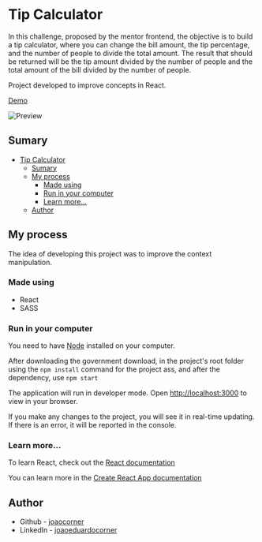 # Tip Calculator

In this challenge, proposed by the mentor frontend, the objective is to build a tip calculator, where you can change the bill amount, the tip percentage, and the number of people to divide the total amount. The result that should be returned will be the tip amount divided by the number of people and the total amount of the bill divided by the number of people.

Project developed to improve concepts in React.

[Demo](https://joaocorner.github.io/tip-calculator)

![Preview](https://raw.githubusercontent.com/joaocorner/tip-calculator/main/public/img/preview.gif)

## Sumary

- [Tip Calculator](#tip-calculator)
  - [Sumary](#sumary)
  - [My process](#my-process)
    - [Made using](#made-using)
    - [Run in your computer](#run-in-your-computer)
    - [Learn more...](#learn-more)
  - [Author](#author)

## My process

The idea of developing this project was to improve the context manipulation.

### Made using

- React
- SASS

### Run in your computer

You need to have [Node](https://nodejs.org/en/) installed on your computer.

After downloading the government download, in the project's root folder using the `npm install` command for the project ass, and after the dependency, use `npm start`

The application will run in developer mode.
Open [http://localhost:3000](http://localhost:3000) to view in your browser.

If you make any changes to the project, you will see it in real-time updating.
If there is an error, it will be reported in the console.

### Learn more...

To learn React, check out the [React documentation](https://reactjs.org/)

You can learn more in the [Create React App documentation](https://facebook.github.io/create-react-app/docs/getting-started)

## Author

- Github - [joaocorner](https://github.com/joaocorner)
- LinkedIn - [joaoeduardocorner](https://www.linkedin.com/in/joaoeduardocorner/)

